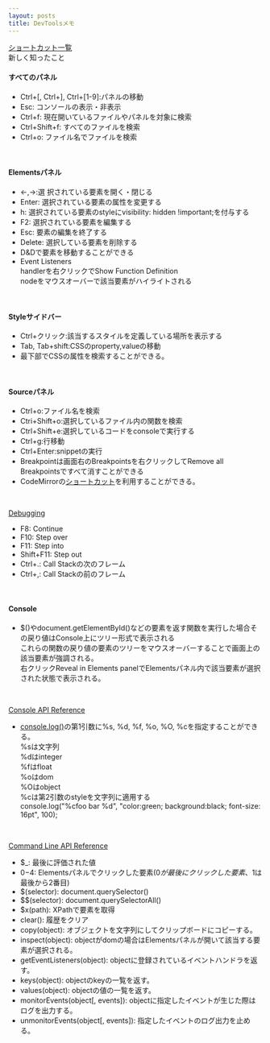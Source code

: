 ```yaml
---
layout: posts
title: DevToolsメモ 
---
```


[ショートカット一覧](https://developers.google.com/chrome-developer-tools/docs/shortcuts)   
新しく知ったこと       
#### すべてのパネル

* Ctrl+[, Ctrl+], Ctrl+[1-9]:パネルの移動    
* Esc: コンソールの表示・非表示     
* Ctrl+f: 現在開いているファイルやパネルを対象に検索  
* Ctrl+Shift+f: すべてのファイルを検索   
* Ctrl+o: ファイル名でファイルを検索   
<br/>
      
#### Elementsパネル   

* ←,→:選 択されている要素を開く・閉じる    
* Enter: 選択されている要素の属性を変更する   
* h: 選択されている要素のstyleにvisibility: hidden !important;を付与する    
* F2: 選択されている要素を編集する    
* Esc: 要素の編集を終了する     
* Delete: 選択している要素を削除する
* D&Dで要素を移動することができる
* Event Listeners  
handlerを右クリックでShow Function Definition   
nodeをマウスオーバーで該当要素がハイライトされる
<br/>
      
#### Styleサイドバー 

* Ctrl+クリック:該当するスタイルを定義している場所を表示する   
* Tab, Tab+shift:CSSのproperty,valueの移動    
* 最下部でCSSの属性を検索することができる。   
<br/>
      
#### Sourceパネル 

* Ctrl+o:ファイル名を検索  
* Ctri+Shift+o:選択しているファイル内の関数を検索    
* Ctrl+Shift+e:選択しているコードをconsoleで実行する    
* Ctrl+g:行移動   
* Ctrl+Enter:snippetの実行   
* Breakpointは画面右のBreakpointsを右クリックしてRemove all Breakpointsですべて消すことができる   
* CodeMirrorの[ショートカット](http://codemirror.net/demo/sublime.html)を利用することができる。    
<br/>
   
[Debugging](https://developers.google.com/chrome-developer-tools/docs/javascript-debugging#sources-panel) 

* F8: Continue
* F10: Step over
* F11: Step into
* Shift+F11: Step out
* Ctrl+.: Call Stackの次のフレーム  
* Ctrl+,: Call Stackの前のフレーム  
<br/>
      
#### Console   

* $()やdocument.getElementById()などの要素を返す関数を実行した場合その戻り値はConsole上にツリー形式で表示される  
これらの関数の戻り値の要素のツリーをマウスオーバーすることで画面上の該当要素が強調される。   
右クリックReveal in Elements panelでElementsパネル内で該当要素が選択された状態で表示される。  
<br/>
   
[Console API Reference](https://developers.google.com/chrome-developer-tools/docs/console-api)   

* [console.log()](https://developers.google.com/chrome-developer-tools/docs/console-api#consolelogobject_object)の第1引数に%s, %d, %f, %o, %O, %cを指定することができる。   
%sは文字列   
%dはinteger     
%fはfloat     
%oはdom   
%Oはobject   
%cは第2引数のstyleを文字列に適用する   
console.log("%cfoo bar %d", "color:green; background:black; font-size: 16pt", 100);       
<br/>

[Command Line API Reference](https://developers.google.com/chrome-developer-tools/docs/commandline-api)   

* $_: 最後に評価された値  
* $0-$4: Elementsパネルでクリックした要素($0が最後にクリックした要素、$1は最後から2番目)  
* $(selector): document.querySelector()  
* $$(selector): document.querySelectorAll()  
* $x(path): XPathで要素を取得  
* clear(): 履歴をクリア  
* copy(object): オブジェクトを文字列にしてクリップボードにコピーする。  
* inspect(object): objectがdomの場合はElementsパネルが開いて該当する要素が選択される。  
* getEventListeners(object): objectに登録されているイベントハンドラを返す。 
* keys(object): objectのkeyの一覧を返す。  
* values(object): objectの値の一覧を返す。   
* monitorEvents(object[, events]): objectに指定したイベントが生じた際はログを出力する。  
* unmonitorEvents(object[, events]): 指定したイベントのログ出力を止める。   








